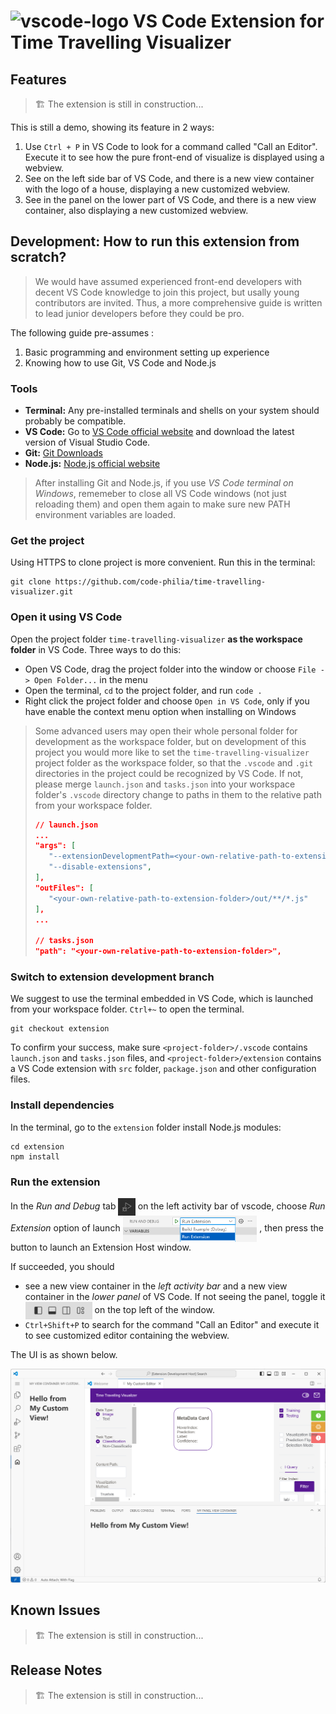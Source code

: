 # <img src="resources/vscode.ico" alt="vscode-logo" style="height:1.2em; vertical-align:text-bottom;"> VS Code Extension for Time Travelling Visualizer

## Features

> 🏗️ The extension is still in construction...

This is still a demo, showing its feature in 2 ways:

1. Use `Ctrl + P` in VS Code to look for a command called "Call an Editor". Execute it to see how the pure front-end of visualize is displayed using a webview.
2. See on the left side bar of VS Code, and there is a new view container with the logo of a house, displaying a new customized webview.
3. See in the panel on the lower part of VS Code, and there is a new view container, also displaying a new customized webview.

## Development: How to run this extension from scratch?

> We would have assumed experienced front-end developers with decent VS Code knowledge to join this project, but usally young contributors are invited.
> Thus, a more comprehensive guide is written to lead junior developers before they could be pro.

The following guide pre-assumes :

1. Basic programming and environment setting up experience
2. Knowing how to use Git, VS Code and Node.js

### Tools

+ **Terminal:** Any pre-installed terminals and shells on your system should probably be compatible.
+ **VS Code:** Go to [VS Code official website](https://code.visualstudio.com/) and download the latest version of Visual Studio Code.
+ **Git:** [Git Downloads](https://git-scm.com/downloads)
+ **Node.js:** [Node.js official website](https://nodejs.org/)

> After installing Git and Node.js, if you use *VS Code terminal on Windows*, rememeber to close all VS Code windows (not just reloading them) and open them again to make sure new PATH environment variables are loaded.

### Get the project

Using HTTPS to clone project is more convenient. Run this in the terminal:

```shell
git clone https://github.com/code-philia/time-travelling-visualizer.git
```

### Open it using VS Code

Open the project folder `time-travelling-visualizer` **as the workspace folder** in VS Code. Three ways to do this:

+ Open VS Code, drag the project folder into the window or choose `File -> Open Folder...` in the menu
+ Open the terminal, `cd` to the project folder, and run `code .`
+ Right click the project folder and choose `Open in VS Code`, only if you have enable the context menu option when installing on Windows

> Some advanced users may open their whole personal folder for development as the workspace folder, but on development of this project you would more like to set the `time-travelling-visualizer` project folder as the workspace folder, so that the `.vscode` and `.git` directories in the project could be recognized by VS Code. If not, please merge `launch.json` and `tasks.json` into your workspace folder's `.vscode` directory change to paths in them to the relative path from your workspace folder.
>
> ```json
> // launch.json
> ...
> "args": [
>    "--extensionDevelopmentPath=<your-own-relative-path-to-extension-folder>",
>    "--disable-extensions",
> ],
> "outFiles": [
>    "<your-own-relative-path-to-extension-folder>/out/**/*.js"
> ],
> ...
>
> // tasks.json
> "path": "<your-own-relative-path-to-extension-folder>",
> ```

### Switch to extension development branch

We suggest to use the terminal embedded in VS Code, which is launched from your workspace folder. `Ctrl+~` to open the terminal.

```shell
git checkout extension
```

To confirm your success, make sure `<project-folder>/.vscode` contains `launch.json` and `tasks.json` files, and `<project-folder>/extension` contains a VS Code extension with `src` folder, `package.json` and other configuration files.

### Install dependencies

In the terminal, go to the `extension` folder install Node.js modules:

```shell
cd extension
npm install
```

### Run the extension

In the *Run and Debug* tab <img src="resources/run-and-debug.png" alt="run-and-debug" style="height: 2em; vertical-align: middle;"> on the left activity bar of vscode, choose *Run Extension* option of launch <img src="resources/run-extension.png" alt="run-extension" style="height: 3em; vertical-align: middle;"> , then press the button to launch an Extension Host window.

If succeeded, you should

+ see a new view container in the *left activity bar* and a new view container in the *lower panel* of VS Code. If not seeing the panel, toggle it <img src="resources/toggle-panel.png" alt="toggle-panel" style="height: 2em; vertical-align: middle;"> on the top left of the window.
+ `Ctrl+Shift+P` to search for the command "Call an Editor" and execute it to see customized editor containing the webview.

The UI is as shown below.

![demo-ui](resources/demo-ui.png)

## Known Issues

> 🏗️ The extension is still in construction...

## Release Notes

> 🏗️ The extension is still in construction...
